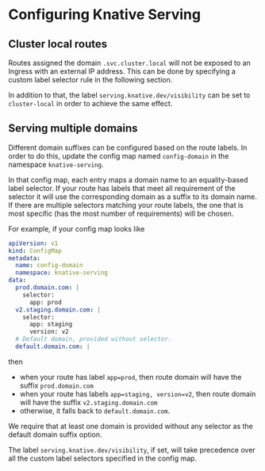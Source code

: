 # Configuring Knative Serving

## Cluster local routes

Routes assigned the domain `.svc.cluster.local` will not be exposed to an
Ingress with an external IP address. This can be done by specifying a custom
label selector rule in the following section.

In addition to that, the label `serving.knative.dev/visibility` can be set to
`cluster-local` in order to achieve the same effect.

## Serving multiple domains

Different domain suffixes can be configured based on the route labels. In order
to do this, update the config map named `config-domain` in the namespace
`knative-serving`.

In that config map, each entry maps a domain name to an equality-based label
selector. If your route has labels that meet all requirement of the selector it
will use the corresponding domain as a suffix to its domain name. If there are
multiple selectors matching your route labels, the one that is most specific
(has the most number of requirements) will be chosen.

For example, if your config map looks like

```yaml
apiVersion: v1
kind: ConfigMap
metadata:
  name: config-domain
  namespace: knative-serving
data:
  prod.domain.com: |
    selector:
      app: prod
  v2.staging.domain.com: |
    selector:
      app: staging
      version: v2
  # Default domain, provided without selector.
  default.domain.com: |
```

then

- when your route has label `app=prod`, then route domain will have the suffix
  `prod.domain.com`
- when your route has labels `app=staging, version=v2`, then route domain will
  have the suffix `v2.staging.domain.com`
- otherwise, it falls back to `default.domain.com`.

We require that at least one domain is provided without any selector as the
default domain suffix option.

The label `serving.knative.dev/visibility`, if set, will take precedence over
all the custom label selectors specified in the config map.
